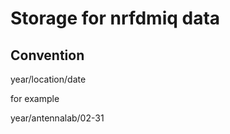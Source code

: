 
# Storage for nrfdmiq data 

## Convention

year/location/date

for example 

year/antennalab/02-31

  

